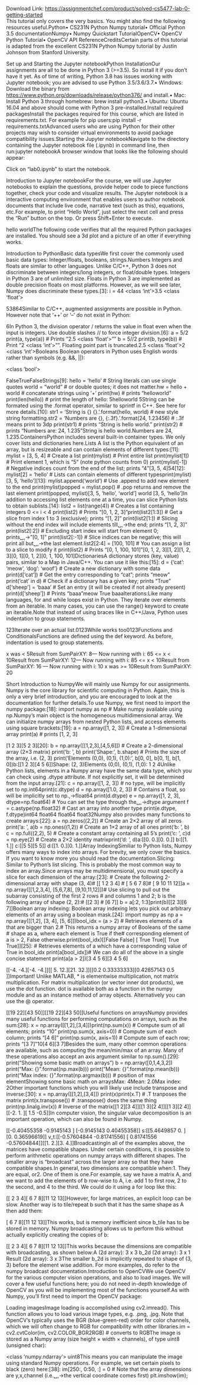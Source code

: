 Download Link: https://assignmentchef.com/product/solved-cs5477-lab-0-getting-started
<br>
This tutorial only covers the very basics. You might also find the following resources useful.Python• CS231N Python Numpy tutorial• Official Python 3.5 documentationNumpy• Numpy Quickstart TutorialOpenCV• OpenCV Python Tutorial• OpenCV API ReferenceCreditsCertain parts of this tutorial is adapted from the excellent CS231N Python Numpy tutorial by Justin Johnson from Stanford University.

Set up and Starting the Jupyter notebookPython InstallationOur assignments are all to be done in Python 3 (&gt;=3.5). So install it if you don’t have it yet. As of time of writing, Python 3.8 has issues working with Jupyter notebook; you are advised to use Python 3.5/3.6/3.7.• Windows: Download the binary from https://www.python.org/downloads/release/python376/ and install.• Mac: Install Python 3 through homebrew: brew install python3.• Ubuntu: Ubuntu 16.04 and above should come with Python 3 pre-installed.Install required packagesInstall the packages required for this course, which are listed in requirements.txt. For example for pip users:pip install -r requirements.txtAdvanced users who are using Python for their other projects may wish to consider virtual environments to avoid package compatibility issues.Starting the Jupyter notebookNavigate to the directory containing the Jupyter notebook file (.ipynb) in command line, then run:jupyter notebookA browser window that looks like the following should appear:

Click on “lab0.ipynb” to start the notebook.

Introduction to Jupyter notebookFor the course, we will use Jupyter notebooks to explain the questions, provide helper code to piece functions together, check your code and visualize results. The Jupyter notebook is a interactive computing environment that enables users to author notebook documents that include live code, narrative text (such as this), equations, etc.For example, to print “Hello World”, just select the next cell and press the “Run” button on the top. Or press Shift+Enter to execute.

hello worldThe following code verifies that all the required Python packages are installed. You should see a 3d plot and a picture of an otter if everything works.

Introduction to PythonBasic data typesWe first cover the commonly used basic data types: Integer/floats, booleans, strings.Numbers Integers and floats are similar to other languages. Unlike C/C++, Python 3 does not discriminate between integers/long integers, or float/double types. Integers in Python 3 are of unlimited size. Floats in Python 3 are implemented as double precision floats on most platforms. However, as we will see later, Numpy does discriminate these types.[3]: i = 44 &lt;class ‘int’&gt;3.5 &lt;class ‘float’&gt;

53864Similar to C/C++, augmented assignments are possible in Python. However note that ‘++’ or ‘–’ do not exist in Python:

6In Python 3, the division operator / returns the value in float even when the input is integers. Use double slashes // to force integer division.[6]: a = 5/2 print(a, type(a)) # Prints “2.5 &lt;class ‘float’&gt;”” b = 5//2 print(b, type(b)) # Print “2 &lt;class ‘int’&gt;””. Floating point part is truncated.2.5 &lt;class ‘float’&gt;2 &lt;class ‘int’&gt;Booleans Boolean operators in Python uses English words rather than symbols (e.g. &amp;&amp;, ||):

&lt;class ‘bool’&gt;

FalseTrueFalseStrings[9]: hello = ‘hello’ # String literals can use single quotes world = “world” # or double quotes; it does not matter.hw = hello + world # concatenate strings using ‘+’ print(hw) # prints “helloworld” print(len(hello)) # print the length of hello: 5helloworld 5String can be formated using the .format operator, similar to sprintf in C++. See here for more details.[10]: str1 = ‘String is {} {}.’.format(hello, world) # new style string formatting.str2 = ‘Numbers are {}, {:.3f}.’.format(24, 1.23456) # :.3f means print to 3dp print(str1) # prints “String is hello world.” print(str2) # prints “Numbers are: 24, 1.235”String is hello world.Numbers are 24, 1.235.ContainersPython includes several built-in container types. We only cover lists and dictionaries here.Lists A list is the Python equivalent of an array, but is resizeable and can contain elements of different types:[11]: mylist = [3, 5, 4] # Create a list print(mylist) # Print entire list print(mylist[1]) # Print element 1, which is “5” (note python counts from 0) print(mylist[-1]) # Negative indices count from the end of the list; prints “4”[3, 5, 4]54[12]: mylist[2] = ‘hello’ # Lists can contain elements of different typesprint(mylist)[3, 5, ‘hello’][13]: mylist.append(‘world’) # Use .append to add new element to the end print(mylist)popped = mylist.pop() # .pop returns and remove the last element print(popped, mylist)[3, 5, ‘hello’, ‘world’] world [3, 5, ‘hello’]In addition to accessing list elements one at a time, you can slice Python lists to obtain sublists.[14]: list2 = list(range(4)) # Creates a list containing integers 0 &lt;= i &lt; 4 print(list2) # Prints “[0, 1, 2, 3]”print(list2[1:3]) # Get a slice from index 1 to 3 (exclusive); prints “[1, 2]” print(list2[1:]) # Slicing without the end index will include elements till␣,→the end; prints “[1, 2, 3]” print(list2[:2]) # Excluding start index will start from element 0; prints␣,→”[0, 1]” print(list2[:-1]) # Slice indices can be negative; this will print all but␣,→the last element.list2[2:4] = [100, 101] # You can assign a list to a slice to modify it print(list2) # Prints “[0, 1, 100, 101]”[0, 1, 2, 3][1, 2][1, 2, 3][0, 1][0, 1, 2][0, 1, 100, 101]DictionariesA dictionary stores (key, value) pairs, similar to a Map in Java/C++. You can use it like this:[15]: d = {‘cat’: ‘meow’, ‘dog’: ‘woof’} # Create a new dictionary with some data print(d[‘cat’]) # Get the entry corresponding to “cat”; prints “meow” print(‘cat’ in d) # Check if a dictionary has a given key; prints “True” d[‘sheep’] = ‘baaa’ # Set an entry (it will be created if not already present) print(d[‘sheep’]) # Prints “baaa”meow True baaaIterations:Like many languages, for and while loops exist in Python. They iterate over elements from an iterable. In many cases, you can use the range() keyword to create an iterable.Note that instead of using braces like in C++/Java, Python uses indentation to group statements.

123Iterate over an actual list.0123While works too0123Functions and ConditionalsFunctions are defined using the def keyword. As before, indentation is used to group statements.

x was &lt; 5Result from SumPairXY: 8— Now running with i: 65 &lt;= x &lt; 10Result from SumPairXY: 12— Now running with i: 85 &lt;= x &lt; 10Result from SumPairXY: 16 — Now running with i: 10 x was &gt;= 10Result from SumPairXY: 20

Short Introduction to NumpyWe will mainly use Numpy for our assignments. Numpy is the core library for scientific computing in Python. Again, this is only a very brief introduction, and you are encouraged to look at the documentation for further details.To use Numpy, we first need to import the numpy package:[18]: import numpy as np # Make numpy available using np.Numpy’s main object is the homogeneous multidimensional array. We can initialize numpy arrays from nested Python lists, and access elements using square brackets:[19]: a = np.array([1, 2, 3]) # Create a 1-dimensional array print(a) # prints [1, 2, 3]

[1 2 3][5 2 3][20]: b = np.array([[1,2,3],[4,5,6]]) # Create a 2-dimensional array (2×3 matrix) print(‘b:
’, b) print(‘Shape:’, b.shape) # Prints the size of the array, i.e. (2, 3) print(‘Elements (0,0), (0,1), (1,0):’, b[0, 0], b[0, 1], b[1, 0])b:[[1 2 3][4 5 6]]Shape: (2, 3)Elements (0,0), (0,1), (1,0): 1 2 4Unlike Python lists, elements in a Numpy array have the same data type, which you can check using .dtype attribute. If not explicitly set, it will be determined from the input array.[21]: c = np.array([1, 2, 3]) # no type, will be implicitly set to np.int64print(c.dtype) d = np.array([1.0, 2, 3]) # Contains a float, so will be implicitly set to np.,→float64 print(d.dtype) e = np.array([1, 2, 3], dtype=np.float64) # You can set the type through the␣,→dtype argument f = c.astype(np.float32) # Cast an array into another type print(e.dtype, f.dtype)int64 float64 float64 float32Numpy also provides many functions to create arrays:[22]: a = np.zeros((2,2)) # Create an 2×2 array of all zeros print(‘a:
’, a)b = np.ones((1,2)) # Create an 1×2 array of all ones print(‘b:
’, b) c = np.full((2,2), 5) # Create a constant array containing all 5’s print(‘c:
’, c)d = np.eye(2) # Create a 2×2 identity matrixprint(‘d:
’, d)a:[[0. 0.][0. 0.]] b:[[1. 1.]] c:[[5 5][5 5]] d:[[1. 0.][0. 1.]]Array IndexingSimiliar to Python lists, Numpy offers many ways to index into arrays. For brevity, we only cover the basics. If you want to know more you should read the documentation.Slicing: Similar to Python’s list slicing. This is probably the most common way to index an array.Since arrays may be multidimensional, you must specify a slice for each dimension of the array:[23]: # Create the following 2-dimensional array with shape (3, 4)# [[ 1 2 3 4] # [ 5 6 7 8]# [ 9 10 11 12]]a = np.array([[1,2,3,4], [5,6,7,8], [9,10,11,12]])# Use slicing to pull out the subarray consisting of the first 2 rows # and columns 1 and 2; b is the following array of shape (2, 2):# [[2 3] # [6 7]] b = a[:2, 1:3]print(b)[[2 3][6 7]]Boolean array indexing: Boolean array indexing lets you pick out arbitrary elements of an array using a boolean mask.[24]: import numpy as np a = np.array([[1,2], [3, 4], [5, 6]])bool_idx = (a &gt; 2) # Retrieves elements of a that are bigger than 2.# This returns a numpy array of Booleans of the same # shape as a, where each element is True if the# corresponding element of a is &gt; 2, False otherwise.print(bool_idx)[[False False] [ True True][ True True]][25]: # Retrieves elements of a which have a corresponding value of True in bool_idx print(a[bool_idx])# We can do all of the above in a single concise statement print(a[a &gt; 2])[3 4 5 6][3 4 5 6]

[[-4. -4.][-4. -4.]][[ 5. 12.][21. 32.]][[0.2 0.33333333][0.42857143 0.5 ]]Important! Unlike MATLAB, * is elementwise multiplication, not matrix multiplication. For matrix multiplication (or vector inner dot products), we use the dot function. dot is available both as a function in the numpy module and as an instance method of array objects. Alternatively you can use the @ operator.

[[19 22][43 50]][[19 22][43 50]]Useful functions on arraysNumpy provides many useful functions for performing computations on arrays, such as the sum:[28]: x = np.array([[1,2],[3,4]])print(np.sum(x)) # Compute sum of all elements; prints “10” print(np.sum(x, axis=0)) # Compute sum of each column; prints “[4 6]” print(np.sum(x, axis=1)) # Compute sum of each row; prints “[3 7]”10[4 6][3 7]Besides the sum, many other common operations are available, such as computing the mean/min/max of an array. Many of these operations also accept an axis argument similar to np.sum().[29]: print(“Showing some basic math on arrays”) b = np.array([0,1,4,3,2]) print(“Max: {}”.format(np.max(b))) print(“Mean: {}”.format(np.mean(b))) print(“Max index: {}”.format(np.argmax(b))) # position of max elementShowing some basic math on arraysMax: 4Mean: 2.0Max index: 2Other important functions which you will likely use include transpose and inverse:[30]: x = np.array([[1,2],[3,4]]) print(x)print(x.T) # .T tranposes the matrix print(x.transpose()) # .transpose() does the same thing print(np.linalg.inv(x)) # Inverse of the matrix[[1 2][3 4]][[1 3][2 4]][[1 3][2 4]][[-2. 1. ][ 1.5 -0.5]]In computer vision, the singular value decomposition is an important operation, which can also be found in Numpy.

[[-0.40455358 -0.9145143 ] [-0.9145143 0.40455358]] s:[[5.4649857 0. ] [0. 0.36596619]] v_t:[[-0.57604844 -0.81741556] [ 0.81741556 -0.57604844]][[1. 2.][3. 4.]]BroadcastingIn all of the examples above, the matrices have compatible shapes. Under certain conditions, it is possible to perform arithmetic operations on numpy arrays with different shapes. The smaller array is “broadcast” across the larger array so that they have compatible shapes.In general, two dimensions are compatible when:1. They are equal, or2. One of them is one.For example, say we have a matrix A, and we want to add the elements of b row-wise to A, i.e. add 1 to first row, 2 to the second, and 4 to the third. We could do it using a for loop like this:

[[ 2 3 4][ 6 7 8][11 12 13]]However, for large matrices, an explicit loop can be slow. Another way is to tile/repeat b such that it has the same shape as A then add them:

[ 6 7 8][11 12 13]]This works, but is memory inefficient since b_tile has to be stored in memory. Numpy broadcasting allows us to perform this without actually explicitly creating the copies of b:

[[ 2 3 4][ 6 7 8][11 12 13]]This works because the dimensions are compatible with broadcasting, as shown below:A (2d array): 3 x 3 b_2d (2d array): 3 x 1 Result (2d array): 3 x 3The smaller b_2d is implicitly repeated to shape of (3, 3) before the element wise addition. For more examples, do refer to the numpy broadcast documentation.Introduction to OpenCVWe use OpenCV for the various computer vision operations, and also to load images. We will cover a few useful functions here; you do not need in-depth knowledge of OpenCV as you will be implementing most of the functions yourself.As with Numpy, you’ll first need to import the OpenCV package:

Loading imagesImage loading is accomplished using cv2.imread(). This function allows you to load various image types, e.g. .png, .jpg. Note that OpenCV’s typically uses the BGR (blue-green-red) order for color channels, which we will often change to RGB for compatibility with other libraries.im = cv2.cvtColor(im, cv2.COLOR_BGR2RGB) # converts to RGBThe image is stored as a Numpy array (size height × width × channels), of type uint8 (unsigned char):

&lt;class ‘numpy.ndarray’&gt; uint8This means you can manipulate the image using standard Numpy operations. For example, we set certain pixels to black (zero) here:[38]: im[250:, 0:50, :] = 0 # Note that the array dimensions are y,x,channel (i.e.␣,→the vertical coordinate comes first) plt.imshow(im);